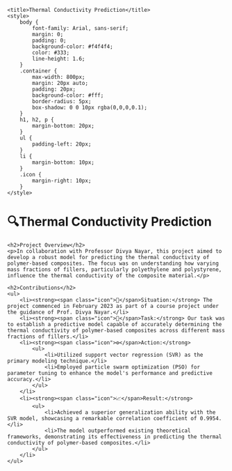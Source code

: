     <title>Thermal Conductivity Prediction</title>
    <style>
        body {
            font-family: Arial, sans-serif;
            margin: 0;
            padding: 0;
            background-color: #f4f4f4;
            color: #333;
            line-height: 1.6;
        }
        .container {
            max-width: 800px;
            margin: 20px auto;
            padding: 20px;
            background-color: #fff;
            border-radius: 5px;
            box-shadow: 0 0 10px rgba(0,0,0,0.1);
        }
        h1, h2, p {
            margin-bottom: 20px;
        }
        ul {
            padding-left: 20px;
        }
        li {
            margin-bottom: 10px;
        }
        .icon {
            margin-right: 10px;
        }
    </style>
</head>
<body>

<div class="container">
    <h1><span class="icon">🔍</span>Thermal Conductivity Prediction</h1>

    <h2>Project Overview</h2>
    <p>In collaboration with Professor Divya Nayar, this project aimed to develop a robust model for predicting the thermal conductivity of polymer-based composites. The focus was on understanding how varying mass fractions of fillers, particularly polyethylene and polystyrene, influence the thermal conductivity of the composite material.</p>

    <h2>Contributions</h2>
    <ul>
        <li><strong><span class="icon">📅</span>Situation:</strong> The project commenced in February 2023 as part of a course project under the guidance of Prof. Divya Nayar.</li>
        <li><strong><span class="icon">🎯</span>Task:</strong> Our task was to establish a predictive model capable of accurately determining the thermal conductivity of polymer-based composites across different mass fractions of fillers.</li>
        <li><strong><span class="icon">⚙️</span>Action:</strong>
            <ul>
                <li>Utilized support vector regression (SVR) as the primary modeling technique.</li>
                <li>Employed particle swarm optimization (PSO) for parameter tuning to enhance the model's performance and predictive accuracy.</li>
            </ul>
        </li>
        <li><strong><span class="icon">📈</span>Result:</strong>
            <ul>
                <li>Achieved a superior generalization ability with the SVR model, showcasing a remarkable correlation coefficient of 0.9954.</li>
                <li>The model outperformed existing theoretical frameworks, demonstrating its effectiveness in predicting the thermal conductivity of polymer-based composites.</li>
            </ul>
        </li>
    </ul>
</div>

</body>
</html>
